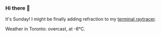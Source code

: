### Hi there :wave:

It's Sunday! I might be finally adding refraction to my [terminal raytracer](https://github.com/bewuethr/bash-raytracer).

Weather in Toronto: overcast, at -8°C.
